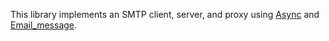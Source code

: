 This library implements an SMTP client, server, and proxy using
[Async](https://github.com/janestreet/async) and
[Email_message](https://github.com/janestreet/email_message).
